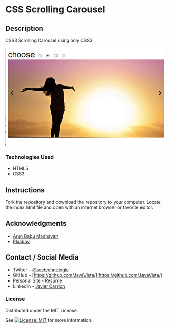 # CSS Scrolling Carousel

## Description

CSS3 Scrolling Carousel using only CSS3

![Scrolling Carousel - Screenshot](img/scrollingCarousel.png)

### Technologies Used

* HTML5
* CSS3

## Instructions

Fork the repository and download the repository to your computer. Locate the index.html file and open with an internet browser or favorite editor.

## Acknowledgments

* [Arun Babu Madhavan](https://www.codeproject.com/script/Membership/View.aspx?mid=13387659)
* [PIxabay](https://pixabay.com/en/)

## Contact / Social Media

* Twitter – [@seetechnologic](https://twitter.com/seetechnologic)
* GitHub - [https://github.com/JavaVista/](https://github.com/JavaVista/)
* Personal Site - [Resume](http://www.techno-logic.us/)
* LinkedIn - [Javier Carrion](https://www.linkedin.com/in/technologic)

### License

Distributed under the MIT License.

See [![License: MIT](https://img.shields.io/badge/License-MIT-yellow.svg)](LICENSE.md)
for more information.
